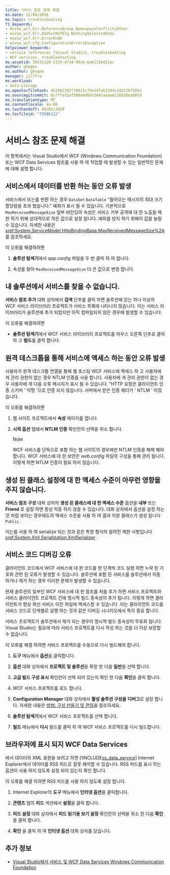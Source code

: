 ```yaml
---
title: 서비스 참조 문제 해결
ms.date: 11/04/2016
ms.topic: troubleshooting
f1_keywords:
- msvse_wcf.Err.ReferenceGroup_NamespaceConflictsOther
- msvse_wcf.Err.AddSvcRefDlg_NothingSelectedOnGo
- msvse_wcf.Err.ErrorOnOK
- msvse_wcf.cfg.ConfigurationErrorsException
helpviewer_keywords:
- service references [Visual Studio], troubleshooting
- WCF services, troubleshooting
ms.assetid: 3b531120-1325-4734-90c6-6e6113bd12ac
author: ghogen
ms.author: ghogen
manager: jillfra
ms.workload:
- data-storage
ms.openlocfilehash: d52562382f10615c7da1dfab22d4c18323b725b3
ms.sourcegitcommit: 6cfffa72af599a9d667249caaaa411bb28ea69fd
ms.translationtype: MT
ms.contentlocale: ko-KR
ms.lasthandoff: 09/02/2020
ms.locfileid: "75586122"
---
```

# <a name="troubleshoot-service-references"></a>서비스 참조 문제 해결

이 항목에서는 Visual Studio에서 WCF (Windows Communication Foundation) 또는 WCF Data Services 참조를 사용 하 여 작업할 때 발생할 수 있는 일반적인 문제에 대해 설명 합니다.

## <a name="error-returning-data-from-a-service"></a>서비스에서 데이터를 반환 하는 동안 오류 발생

서비스에서 또는를 반환 하는 경우 `DataSet` `DataTable` "들어오는 메시지의 최대 크기 할당량을 초과 했습니다." 예외가 표시 될 수 있습니다. 기본적으로 `MaxReceivedMessageSize` 일부 바인딩의 속성은 서비스 거부 공격에 대 한 노출을 제한 하기 위해 상대적으로 작은 값으로 설정 됩니다. 예외를 방지 하기 위해이 값을 늘릴 수 있습니다. 자세한 내용은 <xref:System.ServiceModel.HttpBindingBase.MaxReceivedMessageSize%2A>를 참조하세요.

이 오류를 해결하려면

1. **솔루션 탐색기**에서 *app.config* 파일을 두 번 클릭 하 여 엽니다.

2. 속성을 찾아 `MaxReceivedMessageSize` 더 큰 값으로 변경 합니다.

## <a name="cannot-find-a-service-in-my-solution"></a>내 솔루션에서 서비스를 찾을 수 없습니다.

**서비스 참조 추가** 대화 상자에서 **검색** 단추를 클릭 하면 솔루션에 있는 하나 이상의 WCF 서비스 라이브러리 프로젝트가 서비스 목록에 나타나지 않습니다. 이는 서비스 라이브러리가 솔루션에 추가 되었지만 아직 컴파일되지 않은 경우에 발생할 수 있습니다.

이 오류를 해결하려면

- **솔루션 탐색기**에서 WCF 서비스 라이브러리 프로젝트를 마우스 오른쪽 단추로 클릭 하 고 **빌드**를 클릭 합니다.

## <a name="error-accessing-a-service-over-a-remote-desktop"></a>원격 데스크톱을 통해 서비스에 액세스 하는 동안 오류 발생

사용자가 원격 데스크톱 연결을 통해 웹 호스팅 WCF 서비스에 액세스 하 고 사용자에 게 관리 권한이 없는 경우 NTLM 인증을 사용 합니다. 사용자에 게 관리 권한이 없는 경우 사용자에 게 다음 오류 메시지가 표시 될 수 있습니다. "HTTP 요청은 클라이언트 인증 스키마 ' 익명 '으로 인증 되지 않습니다. 서버에서 받은 인증 헤더가 ' NTLM ' 이었습니다.

이 오류를 해결하려면

1. 웹 사이트 프로젝트에서 **속성** 페이지를 엽니다.

2. **시작 옵션** 탭에서 **NTLM 인증** 확인란의 선택을 취소 합니다.

    > [!NOTE]
    > WCF 서비스를 단독으로 포함 하는 웹 사이트의 경우에만 NTLM 인증을 해제 해야 합니다. WCF 서비스에 대 한 보안은 *web.config* 파일의 구성을 통해 관리 됩니다. 이렇게 하면 NTLM 인증이 필요 하지 않습니다.

## <a name="access-level-for-generated-classes-setting-has-no-effect"></a>생성 된 클래스 설정에 대 한 액세스 수준이 아무런 영향을 주지 않습니다.

**서비스 참조 구성** 대화 상자의 **생성 된 클래스에 대 한 액세스 수준** 옵션을 **내부** 또는 **Friend** 로 설정 하면 항상 작동 하지 않을 수 있습니다. 대화 상자에서 옵션을 설정 하는 것 처럼 보이는 경우에도의 액세스 수준을 사용 하 여 결과 지원 클래스가 생성 됩니다 `Public` .

이는를 사용 하 여 serialize 되는 것과 같은 특정 형식의 알려진 제한 사항입니다 <xref:System.Xml.Serialization.XmlSerializer> .

## <a name="error-debugging-service-code"></a>서비스 코드 디버깅 오류

클라이언트 코드에서 WCF 서비스에 대 한 코드를 한 단계씩 코드 실행 하면 누락 된 기호와 관련 된 오류가 발생할 수 있습니다. 솔루션에 포함 된 서비스를 솔루션에서 이동 하거나 제거 하는 경우 이러한 문제가 발생할 수 있습니다.

현재 솔루션의 일부인 WCF 서비스에 대 한 참조를 처음 추가 하면 서비스 프로젝트와 서비스 클라이언트 프로젝트 간에 명시적 빌드 종속성이 추가 됩니다. 이렇게 하면 클라이언트가 항상 최신 서비스 이진 파일에 액세스할 수 있습니다 .이는 클라이언트 코드를 서비스 코드로 단계별로 실행 하는 것과 같은 디버깅 시나리오에서 특히 중요 합니다.

서비스 프로젝트가 솔루션에서 제거 되는 경우이 명시적 빌드 종속성이 무효화 됩니다. Visual Studio는 필요에 따라 서비스 프로젝트를 다시 작성 하는 것을 더 이상 보장할 수 없습니다.

이 오류를 해결 하려면 서비스 프로젝트를 수동으로 다시 빌드해야 합니다.

1. **도구** 메뉴에서 **옵션**을 클릭합니다.

2. **옵션** 대화 상자에서 **프로젝트 및 솔루션**을 확장 한 다음 **일반**을 선택 합니다.

3. **고급 빌드 구성 표시** 확인란이 선택 되어 있는지 확인 한 다음 **확인**을 클릭 합니다.

4. WCF 서비스 프로젝트를 로드 합니다.

5. **Configuration Manager** 대화 상자에서 **활성 솔루션 구성을** **디버그**로 설정 합니다. 자세한 내용은 [방법: 구성 만들기 및 편집](../ide/how-to-create-and-edit-configurations.md)을 참조하세요.

6. **솔루션 탐색기**에서 WCF 서비스 프로젝트를 선택 합니다.

7. **빌드** 메뉴에서 **다시** 빌드를 클릭 하 여 WCF 서비스 프로젝트를 다시 빌드합니다.

## <a name="wcf-data-services-do-not-display-in-the-browser"></a>브라우저에 표시 되지 WCF Data Services

에서 데이터의 XML 표현을 보려고 하면 [!INCLUDE[ss_data_service](../data-tools/includes/ss_data_service_md.md)] Internet Explorer에서 데이터를 RSS 피드로 잘못 해석할 수 있습니다. RSS 피드를 표시 하는 옵션이 사용 하지 않도록 설정 되어 있는지 확인 합니다.

이 오류를 해결 하려면 RSS 피드를 사용 하지 않도록 설정 합니다.

1. Internet Explorer의 **도구** 메뉴에서 **인터넷 옵션**을 클릭합니다.

2. **콘텐츠** 탭의 **피드** 섹션에서 **설정**을 클릭 합니다.

3. **피드 설정** 대화 상자에서 **피드 읽기용 보기 설정** 확인란의 선택을 취소 한 다음 **확인**을 클릭 합니다.

4. **확인** 을 클릭 하 여 **인터넷 옵션** 대화 상자를 닫습니다.

## <a name="see-also"></a>추가 정보

- [Visual Studio에서 서비스 및 WCF Data Services Windows Communication Foundation](../data-tools/windows-communication-foundation-services-and-wcf-data-services-in-visual-studio.md)
